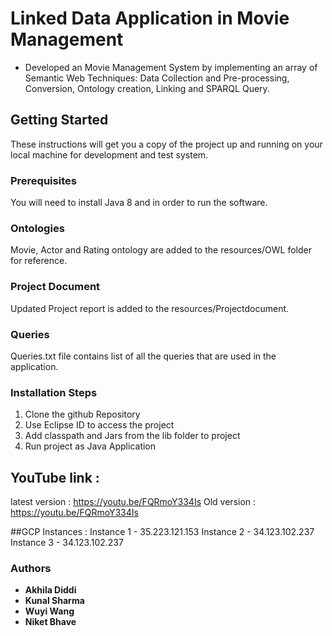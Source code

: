 # Linked Data Application in Movie Management                                                                      

-	Developed an Movie Management System by implementing an array of Semantic Web Techniques:
Data Collection and Pre-processing, Conversion, Ontology creation, Linking and SPARQL Query.


## Getting Started
These instructions will get you a copy of the project up and running on your local machine for development and test system.

### Prerequisites
You will need to install Java 8 and in order to run the software.

### Ontologies
Movie, Actor and Rating ontology are added to the resources/OWL folder for reference.

### Project Document
Updated Project report is added to the resources/Projectdocument.

### Queries
Queries.txt file contains list of all the queries that are used in the application.

### Installation Steps
1. Clone the github Repository
2. Use Eclipse ID to access the project
3. Add classpath and Jars from the lib folder to project
4. Run project as Java Application 

## YouTube link : 

latest version : https://youtu.be/FQRmoY334Is
Old version : https://youtu.be/FQRmoY334Is

##GCP Instances :
Instance 1 - 35.223.121.153
Instance 2 - 34.123.102.237
Instance 3 - 34.123.102.237

### Authors
* **Akhila Diddi**
* **Kunal Sharma**
* **Wuyi Wang**
* **Niket Bhave**
